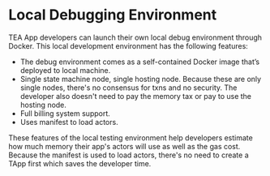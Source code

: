# Local Debugging Environment

TEA App developers can launch their own local debug environment through Docker. This local development environment has the following features:

* The debug environment comes as a self-contained Docker image that’s deployed to local machine.
* Single state machine node, single hosting node. Because these are only single nodes, there's no consensus for txns and no security. The developer also doesn't need to pay the memory tax or pay to use the hosting node.
* Full billing system support.
* Uses manifest to load actors.

These features of the local testing environment help developers estimate how much memory their app's actors will use as well as the gas cost. Because the manifest is used to load actors, there's no need to create a TApp first which saves the developer time.
